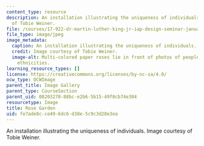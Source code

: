 ```yaml
---
content_type: resource
description: An installation illustrating the uniqueness of individuals. Image courtesy
  of Tobie Weiner.
file: /courses/17-922-dr-martin-luther-king-jr-iap-design-seminar-january-iap-2013/fe7ade8cce496dc6d38e5c9c3d28e3ea_The-Rose-Gardennew.jpg
file_type: image/jpeg
image_metadata:
  caption: An installation illustrating the uniqueness of individuals.
  credit: Image courtesy of Tobie Weiner.
  image-alt: Multi-colored paper roses lie in front of photos of people of different
    ethnicities.
learning_resource_types: []
license: https://creativecommons.org/licenses/by-nc-sa/4.0/
ocw_type: OCWImage
parent_title: Image Gallery
parent_type: CourseSection
parent_uid: 08203278-88bc-e2b6-5b15-49f0cb74e304
resourcetype: Image
title: Rose Garden
uid: fe7ade8c-ce49-6dc6-d38e-5c9c3d28e3ea
---
```

An installation illustrating the uniqueness of individuals. Image courtesy of Tobie Weiner.